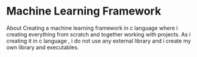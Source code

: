 # Machine Learning Framework
 About Creating a machine learning framework in c language where i creating everything from scratch and together working with projects. As i creating it in c language , i do not use any external library and i create my own library and executables.
